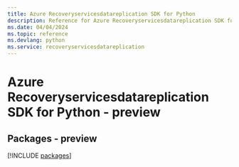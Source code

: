 ```yaml
---
title: Azure Recoveryservicesdatareplication SDK for Python
description: Reference for Azure Recoveryservicesdatareplication SDK for Python
ms.date: 04/04/2024
ms.topic: reference
ms.devlang: python
ms.service: recoveryservicesdatareplication
---
```

# Azure Recoveryservicesdatareplication SDK for Python - preview
## Packages - preview
[!INCLUDE [packages](recoveryservicesdatareplication-index.md)]
